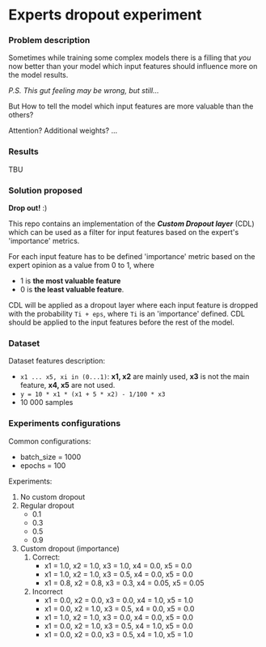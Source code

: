 # Experts dropout experiment

### Problem description
Sometimes while training some complex models there is a filling
that _you_ now better than your model which input features should
influence more on the model results. 

_P.S. This gut feeling may be wrong, but still..._

But How to tell the model which input features are more valuable
than the others?

Attention? Additional weights? ... 

### Results
TBU

### Solution proposed
**Drop out!** :) 

This repo contains an implementation of the ***Custom Dropout layer*** (CDL)
which can be used as a filter for input features based on the expert's 'importance'
metrics.

For each input feature has to be defined 'importance' metric based on the expert
opinion as a value from 0 to 1, where 

- 1 is **the most valuable feature**
- 0 is **the least valuable feature**.

CDL will be applied as a dropout layer where each input feature is dropped with
the probability `Ti + eps`, where `Ti` is an 'importance' defined.
CDL should be applied to the input features before the rest of the model.

### Dataset
Dataset features description:
- `x1 ... x5, xi in (0...1)`: **x1, x2** are mainly used, **x3** is not the main feature, **x4, x5** are not used.
- `y = 10 * x1 * (x1 + 5 * x2) - 1/100 * x3`
- 10 000 samples

### Experiments configurations
Common configurations: 
- batch_size = 1000
- epochs = 100

Experiments:
1. No custom dropout
2. Regular dropout 
   - 0.1
   - 0.3
   - 0.5
   - 0.9
3. Custom dropout (importance)
   1. Correct:
      - x1 = 1.0, x2 = 1.0, x3 = 1.0, x4 = 0.0, x5 = 0.0
      - x1 = 1.0, x2 = 1.0, x3 = 0.5, x4 = 0.0, x5 = 0.0
      - x1 = 0.8, x2 = 0.8, x3 = 0.3, x4 = 0.05, x5 = 0.05
   2. Incorrect
      - x1 = 0.0, x2 = 0.0, x3 = 0.0, x4 = 1.0, x5 = 1.0
      - x1 = 0.0, x2 = 1.0, x3 = 0.5, x4 = 0.0, x5 = 0.0
      - x1 = 1.0, x2 = 1.0, x3 = 0.0, x4 = 0.0, x5 = 0.0
      - x1 = 0.0, x2 = 1.0, x3 = 0.5, x4 = 1.0, x5 = 0.0
      - x1 = 0.0, x2 = 0.0, x3 = 0.5, x4 = 1.0, x5 = 1.0
   